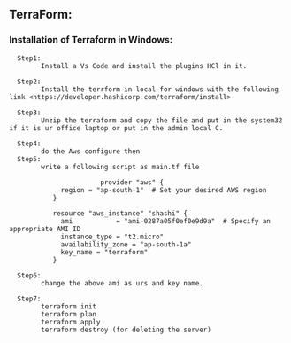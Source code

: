 ## TerraForm:

### Installation of Terraform in Windows:

      Step1:
            Install a Vs Code and install the plugins HCl in it.

      Step2:
            Install the terrform in local for windows with the following link <https://developer.hashicorp.com/terraform/install>

      Step3:
            Unzip the terraform and copy the file and put in the system32 if it is ur office laptop or put in the admin local C.

      Step4:
            do the Aws configure then
      Step5:
            write a following script as main.tf file

                           provider "aws" {
                 region = "ap-south-1"  # Set your desired AWS region
               }
            
               resource "aws_instance" "shashi" {
                 ami           = "ami-0287a05f0ef0e9d9a"  # Specify an appropriate AMI ID
                 instance_type = "t2.micro"
                 availability_zone = "ap-south-1a"
                 key_name = "terraform"
               }

      Step6:
            change the above ami as urs and key name.

      Step7:
            terraform init
            terraform plan
            terraform apply
            terraform destroy (for deleting the server)
      

      
      
  
